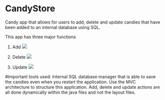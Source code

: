 # CandyStore
Candy app that allows for users to add, delete and update candies that have been added to an internal database using SQL.

This app has three major functions

1. Add 
![](https://user-images.githubusercontent.com/88049900/221653343-db6e986e-3004-4cea-94f8-1bb7ff39e12b.gif)

2. Delete
![](https://user-images.githubusercontent.com/88049900/221653620-61321e49-26d5-46a9-b1a0-31cd968d12c7.gif)

3. Update
![](https://user-images.githubusercontent.com/88049900/221653579-4045ffa5-d666-4409-80bf-163fdbb77f48.gif)

#Important tools used:
Internal SQL database manager that is able to save the candies even when you restart the application.
Use the MVC architecture to structure this application.
Add, delete and update actions are all done dynamically within the java files and not the layout files.
